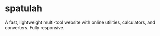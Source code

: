 # spatulah
A fast, lightweight multi-tool website with online utilities, calculators, and converters. Fully responsive.
